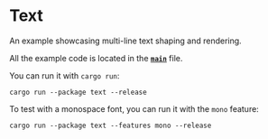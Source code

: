 # Text
An example showcasing multi-line text shaping and rendering.

All the example code is located in the __[`main`](src/main.rs)__ file.

You can run it with `cargo run`:
```
cargo run --package text --release
```

To test with a monospace font, you can run it with the `mono` feature:
```
cargo run --package text --features mono --release
```
